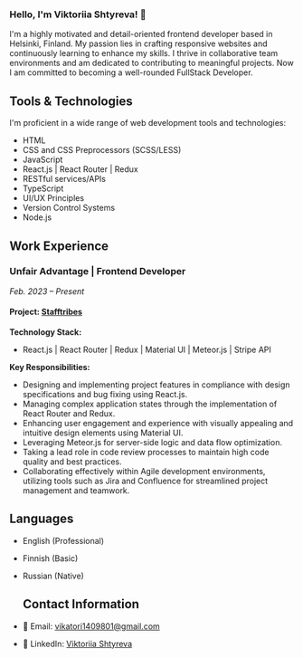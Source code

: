 ### Hello, I'm Viktoriia Shtyreva! 👋

I'm a highly motivated and detail-oriented frontend developer based in Helsinki, Finland. My passion lies in crafting responsive websites and continuously learning to enhance my skills. I thrive in collaborative team environments and am dedicated to contributing to meaningful projects. Now I am committed to becoming a well-rounded FullStack Developer.

## Tools & Technologies

I'm proficient in a wide range of web development tools and technologies:

- HTML
- CSS and CSS Preprocessors (SCSS/LESS)
- JavaScript
- React.js | React Router | Redux
- RESTful services/APIs
- TypeScript
- UI/UX Principles
- Version Control Systems
- Node.js

## Work Experience

### Unfair Advantage | Frontend Developer
*Feb. 2023 – Present*

#### Project: [Stafftribes](https://stafftribes.com/about)
**Technology Stack:**
- React.js | React Router | Redux | Material UI | Meteor.js | Stripe API

**Key Responsibilities:**
- Designing and implementing project features in compliance with design specifications and bug fixing using React.js.
- Managing complex application states through the implementation of React Router and Redux.
- Enhancing user engagement and experience with visually appealing and intuitive design elements using Material UI.
- Leveraging Meteor.js for server-side logic and data flow optimization.
- Taking a lead role in code review processes to maintain high code quality and best practices.
- Collaborating effectively within Agile development environments, utilizing tools such as Jira and Confluence for streamlined project management and teamwork.

## Languages

- English (Professional)
- Finnish (Basic)
- Russian (Native)

  ## Contact Information

- 📧 Email: vikatori1409801@gmail.com
- 💼 LinkedIn: [Viktoriia Shtyreva](https://www.linkedin.com/in/viktorii-ashtyreva/)
